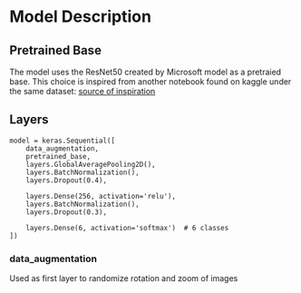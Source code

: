 # Model Description

## Pretrained Base
The model uses the ResNet50 created by Microsoft model as a pretraied base.
This choice is inspired from another notebook found on kaggle under the same dataset:
[source of inspiration](https://www.kaggle.com/code/ayushpatel107/nndl-cs-inceptionv3)

## Layers
```
model = keras.Sequential([
    data_augmentation,
    pretrained_base,
    layers.GlobalAveragePooling2D(),
    layers.BatchNormalization(),
    layers.Dropout(0.4),

    layers.Dense(256, activation='relu'),
    layers.BatchNormalization(),
    layers.Dropout(0.3),

    layers.Dense(6, activation='softmax')  # 6 classes
])
```

### data_augmentation
Used as first layer to randomize rotation and zoom of images
